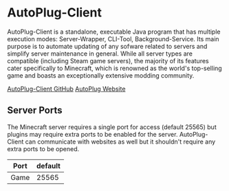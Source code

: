# AutoPlug-Client

AutoPlug-Client is a standalone, executable Java program that has multiple execution modes: Server-Wrapper, CLI-Tool, Background-Service. Its main purpose is to automate updating of any sofware related to servers and simplify server maintenance in general. While all server types are compatible (including Steam game servers), the majority of its features cater specifically to Minecraft, which is renowned as the world's top-selling game and boasts an exceptionally extensive modding community.

[AutoPlug-Client GitHub](https://github.com/Osiris-Team/AutoPlug-Client) 
[AutoPlug Website](https://autoplug.one)

## Server Ports

The Minecraft server requires a single port for access (default 25565) but plugins may require extra ports to be enabled for the server. AutoPlug-Client can communicate with websites as well but it shouldn't require any extra ports to be opened.

| Port  | default |
|-------|---------|
| Game  | 25565   |
